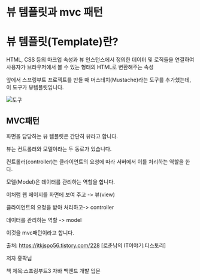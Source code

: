 뷰 템플릿과 mvc 패턴
=====

뷰 템플릿(Template)란?
===
HTML, CSS 등의 마크업 속성과 뷰 인스턴스에서 정의한 데이터 및 로직들을 연결하여 사용자가 브라우저에서 볼 수 있는 형태의 HTML로 변환해주는 속성

앞에서 스프링부트 프로젝트를 만들 때 머스테치(Mustache)라는 도구를 추가했는데, 이 도구가 뷰템플릿입니다.


![도구](https://github.com/kmh0128/SpringBoot/assets/100178951/d780f42f-92e2-4078-8ba1-cc99d2141536)




MVC패턴
---

화면을 담당하는 뷰 템플릿은 간단히 뷰라고 합니다.

뷰는 컨트롤러와 모델이라는 두 동료가 있습니다.

컨트롤러(controller)는 클라이언트의 요청에 따라 서버에서 이를 처리하는 역할을 한다.

모델(Model)은 데이터를 관리하는 역할을 합니다.

이처럼 웹 페이지를 화면에 보여 주고 -> 뷰(view)

클라이언트의 요청을 받아 처리하고-> controller

데이터를 관리하는 역할 -> model

이것을 mvc패턴이라고 합니다.




출처: https://itkjspo56.tistory.com/228 [로춘남의 IT이야기:티스토리]

저자 홍팍님

책 제목:스프링부트3 자바 백엔드 개발 입문

